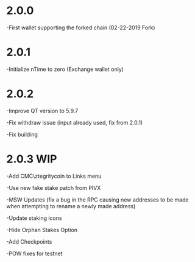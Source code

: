 # 2.0.0

-First wallet supporting the forked chain (02-22-2019 Fork)

# 2.0.1

-Initialize nTime to zero (Exchange wallet only)

# 2.0.2

-Improve QT version to  5.9.7

-Fix withdraw issue (input already used, fix from 2.0.1)

-Fix building

# 2.0.3 **WIP**

-Add CMC\ztegritycoin to Links menu

-Use new fake stake patch from PIVX

-MSW Updates (fix a bug in the RPC causing new addresses to be made when attempting to rename a newly made address)

-Update staking icons

-Hide Orphan Stakes Option

-Add Checkpoints

-POW fixes for testnet
